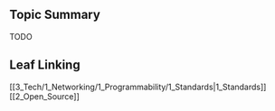 
## Topic Summary

TODO

## Leaf Linking

[[3_Tech/1_Networking/1_Programmability/1_Standards|1_Standards]]
[[2_Open_Source]]
